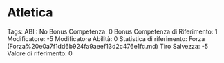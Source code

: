 # Atletica

Tags: ABI
: No
Bonus Competenza: 0
Bonus Competenza di Riferimento: 1
Modificatore: -5
Modificatore  Abilità: 0
Statistica di riferimento: Forza (Forza%20e0a7f1dd6b924fa9aeef13d2c476e1fc.md)
Tiro Salvezza: -5
Valore di riferimento: 0